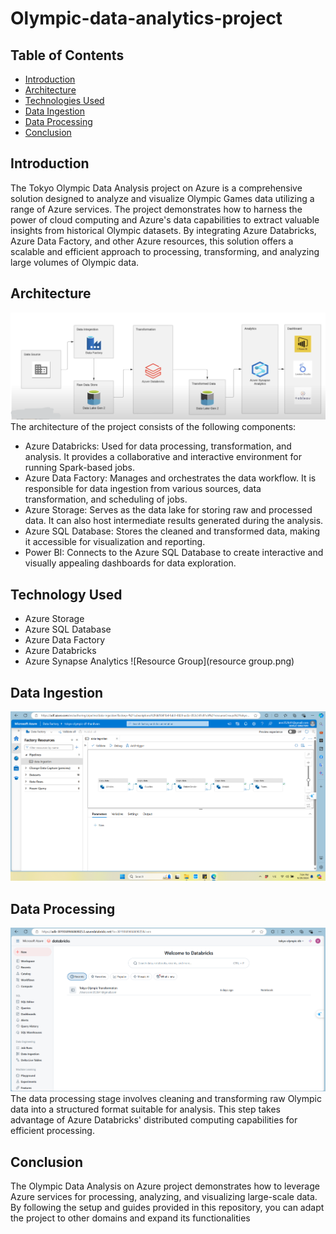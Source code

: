 # Olympic-data-analytics-project

## Table of Contents
- [Introduction](#introduction)
- [Architecture](#architecture)
- [Technologies Used](#technologies-used)
- [Data Ingestion](#data-ingestion)
- [Data Processing](#data-processing)
- [Conclusion](#conclusion)
## Introduction
The Tokyo Olympic Data Analysis project on Azure is a comprehensive solution designed to analyze and visualize Olympic Games data utilizing a range of Azure services. The project demonstrates how to harness the power of cloud computing and Azure's data capabilities to extract valuable insights from historical Olympic datasets. By integrating Azure Databricks, Azure Data Factory, and other Azure resources, this solution offers a scalable and efficient approach to processing, transforming, and analyzing large volumes of Olympic data.
## Architecture
![Architecture](img/architecture.png)
The architecture of the project consists of the following components:
- Azure Databricks: Used for data processing, transformation, and analysis. It provides a collaborative and interactive environment for running Spark-based jobs.
- Azure Data Factory: Manages and orchestrates the data workflow. It is responsible for data ingestion from various sources, data transformation, and scheduling of jobs.
- Azure Storage: Serves as the data lake for storing raw and processed data. It can also host intermediate results generated during the analysis.
- Azure SQL Database: Stores the cleaned and transformed data, making it accessible for visualization and reporting.
- Power BI: Connects to the Azure SQL Database to create interactive and visually appealing dashboards for data exploration.
## Technology Used
- Azure Storage  
- Azure SQL Database
- Azure Data Factory
- Azure Databricks
- Azure Synapse Analytics
![Resource Group](resource group.png)
## Data Ingestion
![DataFactory](img/DataFactory.png)
## Data Processing
![DataBrick](img/DataBrick.png)
The data processing stage involves cleaning and transforming raw Olympic data into a structured format suitable for analysis. This step takes advantage of Azure Databricks' distributed computing capabilities for efficient processing.
## Conclusion
The Olympic Data Analysis on Azure project demonstrates how to leverage Azure services for processing, analyzing, and visualizing large-scale data. By following the setup and guides provided in this repository, you can adapt the project to other domains and expand its functionalities


